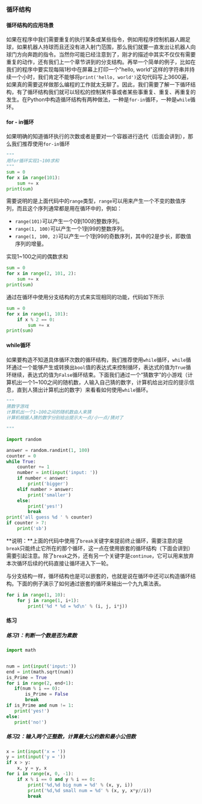 ### 循环结构

#### 循环结构的应用场景

如果在程序中我们需要重复的执行某条或某些指令，例如用程序控制机器人踢足球，如果机器人持球而且还没有进入射门范围，那么我们就要一直发出让机器人向球门方向奔跑的指令。当然你可能已经注意到了，刚才的描述中其实不仅仅有需要重复的动作，还有我们上一个章节讲到的分支结构。再举一个简单的例子，比如在我们的程序中要实现每隔1秒中在屏幕上打印一个"hello, world"这样的字符串并持续一个小时，我们肯定不能够将`print('hello, world')`这句代码写上3600遍，如果真的需要这样做那么编程的工作就太无聊了。因此，我们需要了解一下循环结构，有了循环结构我们就可以轻松的控制某件事或者某些事重复、重复、再重复的发生。在Python中构造循环结构有两种做法，一种是`for-in`循环，一种是`while`循环。

#### for - in循环

 如果明确的知道循环执行的次数或者是要对一个容器进行迭代（后面会讲到），那么我们推荐使用`for-in`循环

```python
"""
用for循环实现1~100求和
"""
sum = 0
for x in range(101):
    sum += x
print(sum)
```

需要说明的是上面代码中的`range`类型，`range`可以用来产生一个不变的数值序列，而且这个序列通常都是用在循环中的，例如：

- `range(101)`可以产生一个0到100的整数序列。
- `range(1, 100)`可以产生一个1到99的整数序列。
- `range(1, 100, 2)`可以产生一个1到99的奇数序列，其中的2是步长，即数值序列的增量。

 实现1~100之间的偶数求和

```python
sum = 0
for x in range(2, 101, 2):
    sum += x
print(sum)
```

通过在循环中使用分支结构的方式来实现相同的功能，代码如下所示

```python
sum = 0
for x in range(1, 101):
    if x % 2 == 0:
        sum += x
print(sum)
```

#### while循环

如果要构造不知道具体循环次数的循环结构，我们推荐使用`while`循环，`while`循环通过一个能够产生或转换出`bool`值的表达式来控制循环，表达式的值为`True`循环继续，表达式的值为`False`循环结束。下面我们通过一个“猜数字”的小游戏（计算机出一个1~100之间的随机数，人输入自己猜的数字，计算机给出对应的提示信息，直到人猜出计算机出的数字）来看看如何使用`while`循环。

```python
"""
猜数字游戏
计算机出一个1~100之间的随机数由人来猜
计算机根据人猜的数字分别给出提示大一点/小一点/猜对了

"""

import random

answer = random.randint(1, 100)
counter = 0
while True:
    counter += 1
    number = int(input('input: '))
    if number < answer:
        print('bigger')
    elif number > answer:
        print('smaller')
    else:
        print('yes!')
        break
print('all guess %d ' % counter)
if counter > 7:
    print('sb')
```

 **说明：**上面的代码中使用了`break`关键字来提前终止循环，需要注意的是`break`只能终止它所在的那个循环，这一点在使用嵌套的循环结构（下面会讲到）需要引起注意。除了`break`之外，还有另一个关键字是`continue`，它可以用来放弃本次循环后续的代码直接让循环进入下一轮。 

与分支结构一样，循环结构也是可以嵌套的，也就是说在循环中还可以构造循环结构。下面的例子演示了如何通过嵌套的循环来输出一个九九乘法表。

```python
for i in range(1, 10):
    for j in range(1, i+1):
        print('%d * %d = %d\n' % (i, j, i*j))
```

#### 练习

##### 练习1：判断一个数是否为素数

 ```python
import math


num = int(input('input:'))
end = int(math.sqrt(num))
is_Prime = True
for i in range(2, end+1):
    if(num % i == 0):
        is_Prime = False
        break
if is_Prime and num != 1:
    print('yes!')
else:
    print('no!')
 ```

##### 练习2：输入两个正整数，计算最大公约数和最小公倍数

```python
x = int(input('x = '))
y = int(input('y = '))
if x > y:
    x, y = y, x
for i in range(x, 0, -1):
    if x % i == 0 and y % i == 0:
        print('%d,%d big num = %d' % (x, y, i))
        print('%d,%d small num = %d' % (x, y, x*y//i))
        break

```